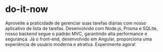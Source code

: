 # do-it-now
Aproveite a praticidade de gerenciar suas tarefas diárias com nosso aplicativo de lista de tarefas. Desenvolvido com Node.js, Prisma e SQLite, nosso backend segue o padrão MVC, garantindo alta performance e segurança. Já o front-end, desenvolvido em Angular, proporciona uma experiência de usuário moderna e atrativa. Experimente agora!
